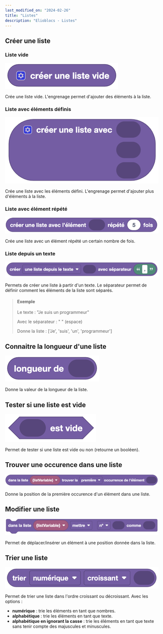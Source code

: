 ```yaml
---
last_modified_on: "2024-02-26"
title: "Listes"
description: "Elioblocs - Listes"
---
```



## Créer une liste 

### Liste vide

![Create list](../../../static/img/elioblocs/blocs/lists/creer-liste-vide.png)

Crée une liste vide.
L'engrenage permet d'ajouter des éléments à la liste.

### Liste avec éléments définis 

![Create list with elements](../../../static/img/elioblocs/blocs/lists/creer-liste.png)

Crée une liste avec les éléments défini.
L'engrenage permet d'ajouter plus d'éléments à la liste.

### Liste avec élément répété

![Create repeated list](../../../static/img/elioblocs/blocs/lists/creer-liste-repete.png)

Crée une liste avec un élément répété un certain nombre de fois.

### Liste depuis un texte

![Create list from text](../../../static/img/elioblocs/blocs/lists/liste-texte.png)

Permets de créer une liste à partir d'un texte. Le séparateur permet de définir comment les éléments de la liste sont séparés.

> #### Exemple
> 
> Le texte : "Je suis un programmeur"
> 
> Avec le séparateur : " " (espace)
> 
> Donne la liste : ['Je', 'suis', 'un', 'programmeur']
>

## Connaitre la longueur d'une liste

![List length](../../../static/img/elioblocs/blocs/lists/long-liste.png)

Donne la valeur de la longueur de la liste.

## Tester si une liste est vide

![Empty list](../../../static/img/elioblocs/blocs/lists/liste-vide.png)

Permet de tester si une liste est vide ou non (retourne un booléen).

## Trouver une occurence dans une liste

![Find occurence in list](../../../static/img/elioblocs/blocs/lists/occurence-liste.png)

Donne la position de la première occurence d'un élément dans une liste.

## Modifier une liste

![Change list element](../../../static/img/elioblocs/blocs/lists/mettre-liste.png)

Permet de déplacer/insérer un élément à une position donnée dans la liste.

## Trier une liste

![Sort list](../../../static/img/elioblocs/blocs/lists/trier-liste.png)

Permet de trier une liste dans l'ordre croissant ou décroissant.
Avec les options :
- **numérique** : trie les éléments en tant que nombres.
- **alphabétique** : trie les éléments en tant que texte.
- **alphabétique en ignorant la casse** : trie les éléments en tant que texte sans tenir compte des majuscules et minuscules. 

